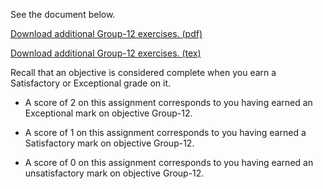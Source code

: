 See the document below.

[Download additional Group-12 exercises. (pdf)](Group-12.pdf)

[Download additional Group-12 exercises. (tex)](Group-12.tex)

Recall that an objective is considered complete when you earn a Satisfactory or Exceptional grade on it.

* A score of 2 on this assignment corresponds to you having earned an Exceptional mark on objective Group-12.

* A score of 1 on this assignment corresponds to you having earned a Satisfactory mark on objective Group-12.

* A score of 0 on this assignment corresponds to you having earned an unsatisfactory mark on objective Group-12.